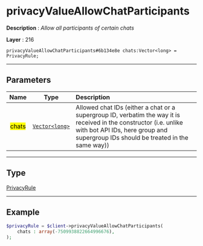 # privacyValueAllowChatParticipants

**Description** : *Allow all participants of certain chats*

**Layer** : 216

```tl
privacyValueAllowChatParticipants#6b134e8e chats:Vector<long> = PrivacyRule;
```

---

## Parameters

| Name | Type | Description |
| :---: | :---: | :--- |
| <mark>chats</mark> | [`Vector<long>`](type/long) | Allowed chat IDs (either a chat or a supergroup ID, verbatim the way it is received in the constructor (i.e. unlike with bot API IDs, here group and supergroup IDs should be treated in the same way)) |

---

## Type

[PrivacyRule](type/PrivacyRule)

---

## Example

```php
$privacyRule = $client->privacyValueAllowChatParticipants(
	chats : array(-7509938822664996676),
);
```